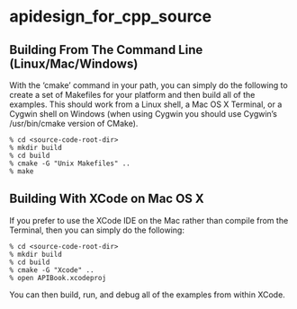 apidesign_for_cpp_source
========================

## Building From The Command Line (Linux/Mac/Windows)

With the ‘cmake’ command in your path, you can simply do the following to create a set of Makefiles for your platform and then build all of the examples. This should work from a Linux shell, a Mac OS X Terminal, or a Cygwin shell on Windows (when using Cygwin you should use Cygwin’s /usr/bin/cmake version of CMake).

    % cd <source-code-root-dir>
    % mkdir build
    % cd build
    % cmake -G "Unix Makefiles" ..
    % make
  
## Building With XCode on Mac OS X

If you prefer to use the XCode IDE on the Mac rather than compile from the Terminal, then you can simply do the following:

    % cd <source-code-root-dir>
    % mkdir build
    % cd build
    % cmake -G "Xcode" ..
    % open APIBook.xcodeproj
  
You can then build, run, and debug all of the examples from within XCode.




